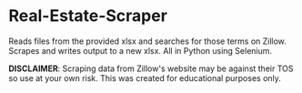 # Real-Estate-Scraper
Reads files from the provided xlsx and searches for those terms on Zillow.
Scrapes and writes output to a new xlsx.
All in Python using Selenium.


**DISCLAIMER**: Scraping data from Zillow's website may be against their TOS so use at your own risk. This was created for educational purposes only.
